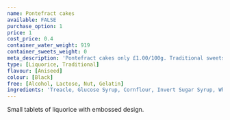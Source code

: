 ```yaml
---
name: Pontefract cakes
available: FALSE
purchase_option: 1
price: 1
cost_price: 0.4
container_water_weight: 919
container_sweets_weight: 0
meta_description: 'Pontefract cakes only £1.00/100g. Traditional sweets and more at Humbugs Confectionery  Store. Specialists in satisfying your sweet tooth!'
type: [Liquorice, Traditional]
flavour: [Aniseed]
colour: [Black]
free: [Alcohol, Lactose, Nut, Gelatin]
ingredients: 'Treacle, Glucose Syrup, Cornflour, Invert Sugar Syrup, Wheat Flour, Liquorice Extract, Modified Potato Starch, Vegetable Oil, Aniseed Oil, Glazing Agent (Carnauba Wax)'
---
```

Small tablets of liquorice with embossed design.